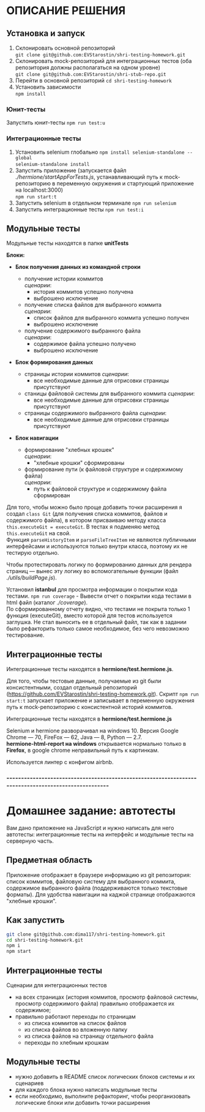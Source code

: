 # ОПИСАНИЕ РЕШЕНИЯ
## Установка и запуск
1. Склонировать основной репозиторий  
`git clone git@github.com:EVStarostin/shri-testing-homework.git`  
2. Склонировать mock-репозиторий для интеграционных тестов (оба репозитория должны располагаться на одном уровне)  
`git clone git@github.com:EVStarostin/shri-stub-repo.git`  
3. Перейти в основной репозиторий
`cd shri-testing-homework`  
4. Установить зависимости  
`npm install`
### Юнит-тесты
Запустить юнит-тесты
`npm run test:u`  
### Интеграционные тесты  
1. Установить selenium глобально
`npm install selenium-standalone --global`  
`selenium-standalone install`   
2. Запустить приложение (запускается файл *./hermione/startAppForTests.js*, устанавливающий путь к mock-репозиторию в переменную окружения и стартующий приложение на localhost:3000)  
`npm run start:t`
3. Запустить selenium в отдельном терминале
`npm run selenium`  
4. Запустить интеграционные тесты
`npm run test:i`  

## Модульные тесты
Модульные тесты находятся в папке **unitTests**  

**Блоки:**  
- **Блок получения данных из командной строки**
  - получение истории коммитов  
    *сценарии*:  
      - история коммитов успешно получена  
      - выброшено исключение  
  - получение списка файлов для выбранного коммита  
    *сценарии*:  
      - список файлов для выбранного коммита успешно получен  
      - выброшено исключение  
  - получение содержимого выбранного файла  
    *сценарии*:  
      - содержимое файла успешно получено  
      - выброшено исключение  

- **Блок формирования данных**
  - страницы истории коммитов
    *сценарии*:
      - все необходимые данные для отрисовки страницы присутствуют
  - станицы файловой системы для выбранного коммита
    *сценарии*:
      - все необходимые данные для отрисовки страницы присутствуют
  - страницы содержимого выбранного файла
    *сценарии*:
      - все необходимые данные для отрисовки страницы присутствуют 

- **Блок навигации**
  - формирование "хлебных крошек"  
    *сценарии*:  
      - "хлебные крошки" сформированы  
  - формирование пути (к файловой структуре и содержимому файла)  
    *сценарии*:  
      - путь к файловой структуре и содержимому файла сформирован  

Для того, чтобы можно было проще добавить точки расширения я создал `class Git` (для получения списка коммитов, файлов и содержимого файла), в котором присваиваю методу класса `this.executeGit = executeGit`. В тестах я подменяю метод `this.executeGit` на свой.  
Функция `parseHistoryItem` и `parseFileTreeItem` не являются публичными интерфейсами и используются только внутри класса, поэтому их не тестирую отдельно.  

Чтобы протестировать логику по формированию данных для рендера страниц — вынес эту логику во вспомогательные функции (файл *./utils/buildPage.js*).

Установил **istanbul** для просмотра информации о покрытии кода тестами. 
`npm run coverage` - Вывести отчет о покрытии кода тестами в html файл (каталог *./coverage*).   
По сформированному отчету видно, что тестами не покрыта только 1 функция (executeGit), вместо которой для тестов используется заглушка. Не стал выносить ее в отдельный файл, так как в задании было рефакторить только самое необходимое, без чего невозможно тестирование.   

## Интеграционные тесты
Интеграционные тесты находятся в **hermione/test.hermione.js**.  

Для того, чтобы тестовые данные, получаемые из git были консистентными, создал отдельный репозиторий (https://github.com/EVStarostin/shri-testing-homework.git). Скрипт `npm run start:t` запускает приложение и записывает в переменную окружения путь к mock-репозиторию с консистентной историй коммитов.  

Интеграционные тесты находятся в **hermione/test.hermione.js**  

Selenium и hermione разворачивал на windows 10. Версия Google Chrome — 70, FireFox — 62, Java — 8, Python — 2.7.  
**hermione-html-report на windows** открывается нормально только в **Firefox**, в google chrome неправильный путь к картинкам.  

Используется линтер с конфигом airbnb.  
### ----------------------------------------------------------------------------------------------------

# Домашнее задание: автотесты

Вам дано приложение на JavaScript и нужно написать для него автотесты: интеграционные тесты на интерфейс и модульные тесты на серверную часть.

## Предметная область

Приложение отображает в браузере информацию из git репозитория: список коммитов, файловую систему для выбранного коммита, содержимое выбранного файла (поддерживаются только текстовые форматы). Для удобства навигации на каджой странице отображаются "хлебные крошки".

## Как запустить

```sh
git clone git@github.com:dima117/shri-testing-homework.git
cd shri-testing-homework.git
npm i
npm start
```

## Интеграционные тесты

Сценарии для интеграционных тестов

- на всех страницах (история коммитов, просмотр файловой системы, просмотр содержимого файла) правильно отображается их содержимое;
- правильно работают переходы по страницам
  - из списка коммитов на список файлов
  - из списка файлов во вложенную папку
  - из списка файлов на страницу отдельного файла
  - переходы по хлебным крошкам

## Модульные тесты

- нужно добавить в README список логических блоков системы и их сценариев
- для каждого блока нужно написать модульные тесты
- если необходимо, выполните рефакторинг, чтобы реорганизовать логические блоки или добавить точки расширения
